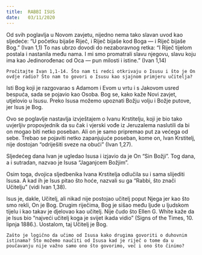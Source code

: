 ```yaml
---
title:  RABBI ISUS
date:   03/11/2020
---
```


Od svih poglavlja u Novom zavjetu, nijedno nema tako slavan uvod kao sljedeće: “U početku bijaše Riječ, i Riječ bijaše kod Boga — i Riječ bijaše Bog.” (Ivan 1,1) To nas ubrzo dovodi do nezaboravnog retka: “I Riječ tijelom postala i nastanila među nama. I mi smo promatrali slavu njegovu, slavu koju ima kao Jedinorođenac od Oca — pun milosti i istine.” (Ivan 1,14)

`Pročitajte Ivan 1,1-14. Što nam ti redci otkrivaju o Isusu i što je On ovdje radio? Što nam to govori o Isusu kao sjajnom primjeru učitelja?`

Isti Bog koji je razgovarao s Adamom i Evom u vrtu i s Jakovom usred bespuća, sada se pojavio kao Osoba. Bog se, kako kaže Novi zavjet, utjelovio u Isusu. Preko Isusa možemo upoznati Božju volju i Božje putove, jer Isus je Bog.

Ovo se poglavlje nastavlja izvještajem o Ivanu Krstitelju, koji je bio tako uvjerljiv propovjednik da su čak i vjerski vođe iz Jeruzalema naslutili da bi on mogao biti netko poseban. Ali on je samo pripremao put za većega od sebe. Trebao se pojaviti netko zapanjujuće poseban, kome on, Ivan Krstitelj, nije dostojan “odriješiti sveze na obući” (Ivan 1,27).

Sljedećeg dana Ivan je ugledao Isusa i izjavio da je On “Sin Božji”. Tog dana, a i sutradan, nazvao je Isusa “Jaganjcem Božjim”.

Osim toga, dvojica sljedbenika Ivana Krstitelja odlučila su i sama slijediti Isusa. A kad ih je Isus pitao što hoće, nazvali su ga “Rabbi, što znači Učitelju” (vidi Ivan 1,38).

Isus je, dakle, Učitelj, ali nikad nije postojao učitelj poput Njega jer kao što smo rekli, On je Bog. Drugim riječima, Bog je sišao među ljude u ljudskom tijelu i kao takav je djelovao kao učitelj. Nije čudo što Ellen G. White kaže da je Isus bio “najveći učitelj koga je svijet ikada vidio” (Signs of the Times, 10. lipnja 1886.). Uostalom, taj Učitelj je Bog.

`Zašto je logično da učimo od Isusa kako drugima govoriti o duhovnim istinama? Što možemo naučiti od Isusa kad je riječ o tome da u poučavanju nije važno samo ono što govorimo, već i ono što činimo?`